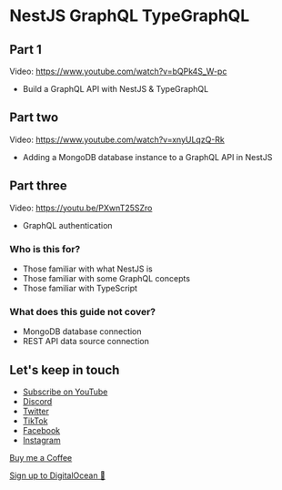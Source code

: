 # NestJS GraphQL TypeGraphQL

## Part 1
Video: https://www.youtube.com/watch?v=bQPk4S_W-pc

* Build a GraphQL API with NestJS & TypeGraphQL

## Part two
Video: https://www.youtube.com/watch?v=xnyULqzQ-Rk

* Adding a MongoDB database instance to a GraphQL API in NestJS

## Part three
Video: https://youtu.be/PXwnT25SZro

* GraphQL authentication


### Who is this for?
* Those familiar with what NestJS is
* Those familiar with some GraphQL concepts
* Those familiar with TypeScript

### What does this guide not cover?
* MongoDB database connection
* REST API data source connection


## Let's keep in touch
- [Subscribe on YouTube](https://www.youtube.com/TomDoesTech)
- [Discord](https://discord.gg/4ae2Esm6P7)
- [Twitter](https://twitter.com/tomdoes_tech)
- [TikTok](https://www.tiktok.com/@tomdoestech)
- [Facebook](https://www.facebook.com/tomdoestech)
- [Instagram](https://www.instagram.com/tomdoestech)

[Buy me a Coffee](https://www.buymeacoffee.com/tomn)

[Sign up to DigitalOcean 💖](https://m.do.co/c/1b74cb8c56f4)

